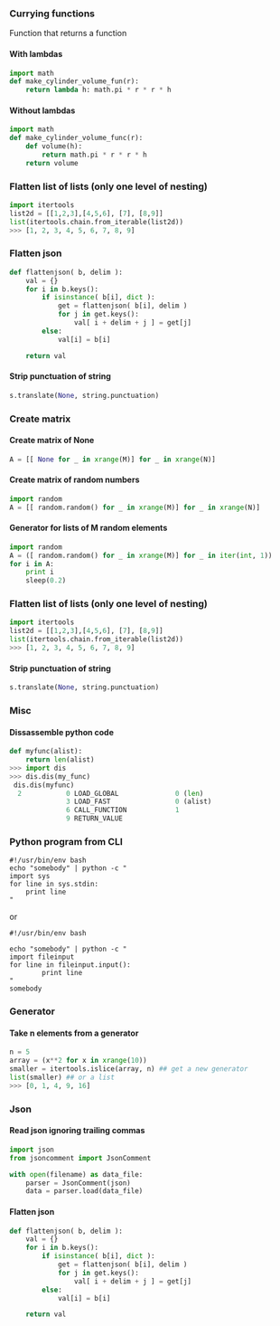 ### Currying functions
Function that returns a function
#### With lambdas
```python
import math
def make_cylinder_volume_fun(r):
    return lambda h: math.pi * r * r * h
```

#### Without lambdas
```python
import math
def make_cylinder_volume_func(r):
    def volume(h):
        return math.pi * r * r * h
    return volume
```

### Flatten list of lists (only one level of nesting)
```python
import itertools
list2d = [[1,2,3],[4,5,6], [7], [8,9]]
list(itertools.chain.from_iterable(list2d))
>>> [1, 2, 3, 4, 5, 6, 7, 8, 9]
```

### Flatten json

```python
def flattenjson( b, delim ):
    val = {}
    for i in b.keys():
        if isinstance( b[i], dict ):
            get = flattenjson( b[i], delim )
            for j in get.keys():
                val[ i + delim + j ] = get[j]
        else:
            val[i] = b[i]

    return val
```
#### Strip punctuation of string
```python
s.translate(None, string.punctuation)
```

### Create matrix
#### Create matrix of None
```python
A = [[ None for _ in xrange(M)] for _ in xrange(N)]
```
#### Create matrix of random numbers
```python
import random
A = [[ random.random() for _ in xrange(M)] for _ in xrange(N)]
```

#### Generator for lists of M random elements
```python
import random
A = ([ random.random() for _ in xrange(M)] for _ in iter(int, 1))
for i in A:
    print i
    sleep(0.2)
```

### Flatten list of lists (only one level of nesting)
```python
import itertools
list2d = [[1,2,3],[4,5,6], [7], [8,9]]
list(itertools.chain.from_iterable(list2d))
>>> [1, 2, 3, 4, 5, 6, 7, 8, 9]
```


#### Strip punctuation of string
```python
s.translate(None, string.punctuation)
```

### Misc
#### Dissassemble python code

```python
def myfunc(alist):
    return len(alist)
>>> import dis
>>> dis.dis(my_func)
 dis.dis(myfunc)
  2           0 LOAD_GLOBAL              0 (len)
              3 LOAD_FAST                0 (alist)
              6 CALL_FUNCTION            1
              9 RETURN_VALUE
```

### Python program from CLI
```
#!/usr/bin/env bash
echo "somebody" | python -c "
import sys
for line in sys.stdin:
    print line
"
```

or

```
#!/usr/bin/env bash

echo "somebody" | python -c "
import fileinput
for line in fileinput.input():
        print line
"
somebody
```

### Generator
#### Take n elements from a generator

```python
n = 5
array = (x**2 for x in xrange(10))
smaller = itertools.islice(array, n) ## get a new generator
list(smaller) ## or a list
>>> [0, 1, 4, 9, 16]
```

### Json
#### Read json ignoring trailing commas
```python
import json
from jsoncomment import JsonComment

with open(filename) as data_file:
    parser = JsonComment(json)
    data = parser.load(data_file)
```

#### Flatten json
```python
def flattenjson( b, delim ):
    val = {}
    for i in b.keys():
        if isinstance( b[i], dict ):
            get = flattenjson( b[i], delim )
            for j in get.keys():
                val[ i + delim + j ] = get[j]
        else:
            val[i] = b[i]

    return val
```
